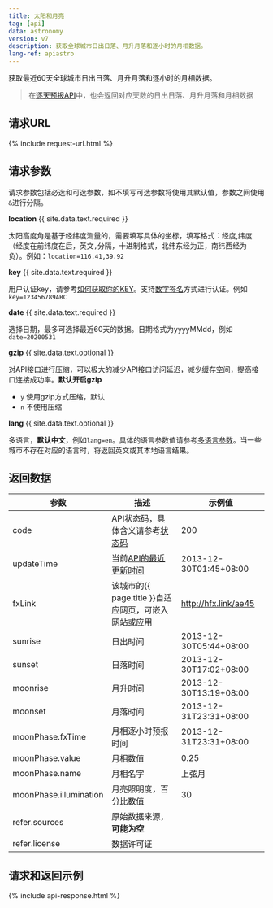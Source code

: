 ```yaml
---
title: 太阳和月亮
tag: [api]
data: astronomy
version: v7
description: 获取全球城市日出日落、月升月落和逐小时的月相数据。
lang-ref: apiastro
---
```


获取最近60天全球城市日出日落、月升月落和逐小时的月相数据。

> 在[逐天预报API](/docs/api/weather)中，也会返回对应天数的日出日落、月升月落和月相数据

## 请求URL

{% include request-url.html %}

## 请求参数

请求参数包括必选和可选参数，如不填写可选参数将使用其默认值，参数之间使用`&`进行分隔。

**location** {{ site.data.text.required }}

太阳高度角是基于经纬度测量的，需要填写具体的坐标，填写格式：经度,纬度（经度在前纬度在后，英文`,`分隔，十进制格式，北纬东经为正，南纬西经为负）。例如：`location=116.41,39.92`

**key** {{ site.data.text.required }}

用户认证key，请参考[如何获取你的KEY](/docs/start/get-api-key)。支持[数字签名](/docs/faq/technical#signature-authentication)方式进行认证。例如 `key=123456789ABC`

**date** {{ site.data.text.required }}

选择日期，最多可选择最近60天的数据。日期格式为yyyyMMdd，例如 `date=20200531`

**gzip** {{ site.data.text.optional }}

对API接口进行压缩，可以极大的减少API接口访问延迟，减少缓存空间，提高接口连接成功率。**默认开启gzip**

- `y` 使用gzip方式压缩，默认
- `n` 不使用压缩

**lang** {{ site.data.text.optional }}

多语言，**默认中文**，例如`lang=en`。具体的语言参数值请参考[多语言参数](/docs/start/language)。当一些城市不存在对应的语言时，将返回英文或其本地语言结果。

## 返回数据

| 参数                   | 描述                                                               | 示例值                 |
| ---------------------- | ------------------------------------------------------------------ | ---------------------- |
| code                   | API状态码，具体含义请参考[状态码](/docs/start/status-code)         | 200                    |
| updateTime             | 当前[API的最近更新时间](/docs/start/glossary#updatetime) | 2013-12-30T01:45+08:00 |
| fxLink                 | 该城市的{{ page.title }}自适应网页，可嵌入网站或应用               | http://hfx.link/ae45   |
| sunrise                | 日出时间                                                           | 2013-12-30T05:44+08:00 |
| sunset                 | 日落时间                                                           | 2013-12-30T17:02+08:00 |
| moonrise               | 月升时间                                                           | 2013-12-30T13:19+08:00 |
| moonset                | 月落时间                                                           | 2013-12-31T23:31+08:00 |
| moonPhase.fxTime       | 月相逐小时预报时间                                                 | 2013-12-31T23:31+08:00 |
| moonPhase.value        | 月相数值                                                           | 0.25                   |
| moonPhase.name         | 月相名字                                                           | 上弦月                 |
| moonPhase.illumination | 月亮照明度，百分比数值                                             | 30                   |
| refer.sources          | 原始数据来源，**可能为空**                                         |                        |
| refer.license          | 数据许可证                                                         |                        |

## 请求和返回示例

{% include api-response.html %}